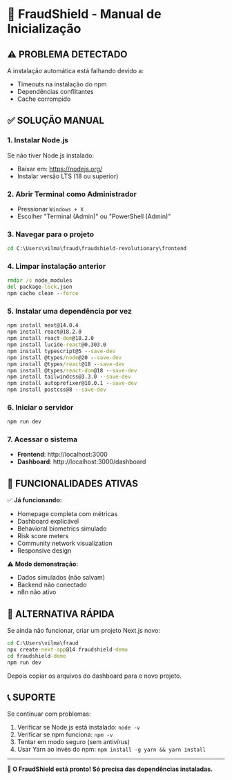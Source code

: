 # 🚀 FraudShield - Manual de Inicialização

## ⚠️ PROBLEMA DETECTADO

A instalação automática está falhando devido a:
- Timeouts na instalação do npm
- Dependências conflitantes
- Cache corrompido

## ✅ SOLUÇÃO MANUAL

### **1. Instalar Node.js**
Se não tiver Node.js instalado:
- Baixar em: https://nodejs.org/
- Instalar versão LTS (18 ou superior)

### **2. Abrir Terminal como Administrador**
- Pressionar `Windows + X`
- Escolher "Terminal (Admin)" ou "PowerShell (Admin)"

### **3. Navegar para o projeto**
```cmd
cd C:\Users\vilma\fraud\fraudshield-revolutionary\frontend
```

### **4. Limpar instalação anterior**
```cmd
rmdir /s node_modules
del package-lock.json
npm cache clean --force
```

### **5. Instalar uma dependência por vez**
```cmd
npm install next@14.0.4
npm install react@18.2.0
npm install react-dom@18.2.0
npm install lucide-react@0.303.0
npm install typescript@5 --save-dev
npm install @types/node@20 --save-dev
npm install @types/react@18 --save-dev
npm install @types/react-dom@18 --save-dev
npm install tailwindcss@3.3.0 --save-dev
npm install autoprefixer@10.0.1 --save-dev
npm install postcss@8 --save-dev
```

### **6. Iniciar o servidor**
```cmd
npm run dev
```

### **7. Acessar o sistema**
- **Frontend**: http://localhost:3000
- **Dashboard**: http://localhost:3000/dashboard

## 🎯 FUNCIONALIDADES ATIVAS

✅ **Já funcionando:**
- Homepage completa com métricas
- Dashboard explicável
- Behavioral biometrics simulado
- Risk score meters
- Community network visualization
- Responsive design

⚠️ **Modo demonstração:**
- Dados simulados (não salvam)
- Backend não conectado
- n8n não ativo

## 🔧 ALTERNATIVA RÁPIDA

Se ainda não funcionar, criar um projeto Next.js novo:

```cmd
cd C:\Users\vilma\fraud
npx create-next-app@14 fraudshield-demo
cd fraudshield-demo
npm run dev
```

Depois copiar os arquivos do dashboard para o novo projeto.

## 📞 SUPORTE

Se continuar com problemas:
1. Verificar se Node.js está instalado: `node -v`
2. Verificar se npm funciona: `npm -v`
3. Tentar em modo seguro (sem antivírus)
4. Usar Yarn ao invés do npm: `npm install -g yarn && yarn install`

---

**🎉 O FraudShield está pronto! Só precisa das dependências instaladas.**